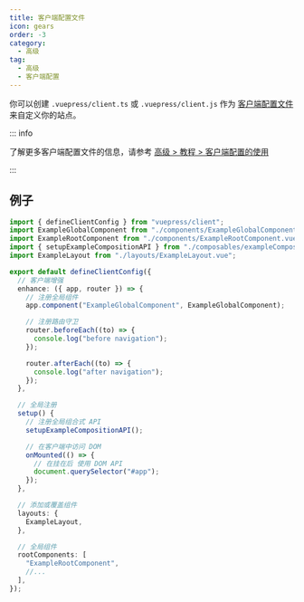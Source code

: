 ```yaml
---
title: 客户端配置文件
icon: gears
order: -3
category:
  - 高级
tag:
  - 高级
  - 客户端配置
---
```


你可以创建 `.vuepress/client.ts` 或 `.vuepress/client.js` 作为 [客户端配置文件][client-config] 来自定义你的站点。

<!-- more -->

::: info

了解更多客户端配置文件的信息，请参考 [高级 > 教程 > 客户端配置的使用](https://vuejs.press/zh/advanced/cookbook/usage-of-client-config.html)

:::

## 例子

```ts title=".vuepress/client.ts"
import { defineClientConfig } from "vuepress/client";
import ExampleGlobalComponent from "./components/ExampleGlobalComponent.vue";
import ExampleRootComponent from "./components/ExampleRootComponent.vue";
import { setupExampleCompositionAPI } from "./composables/exampleCompositionAPI";
import ExampleLayout from "./layouts/ExampleLayout.vue";

export default defineClientConfig({
  // 客户端增强
  enhance: ({ app, router }) => {
    // 注册全局组件
    app.component("ExampleGlobalComponent", ExampleGlobalComponent);

    // 注册路由守卫
    router.beforeEach((to) => {
      console.log("before navigation");
    });

    router.afterEach((to) => {
      console.log("after navigation");
    });
  },

  // 全局注册
  setup() {
    // 注册全局组合式 API
    setupExampleCompositionAPI();

    // 在客户端中访问 DOM
    onMounted(() => {
      // 在挂在后 使用 DOM API
      document.querySelector("#app");
    });
  },

  // 添加或覆盖组件
  layouts: {
    ExampleLayout,
  },

  // 全局组件
  rootComponents: [
    "ExampleRootComponent",
    //...
  ],
});
```

[client-config]: https://vuejs.press/zh/guide/configuration.html#%E5%AE%A2%E6%88%B7%E7%AB%AF%E9%85%8D%E7%BD%AE%E6%96%87%E4%BB%B6
